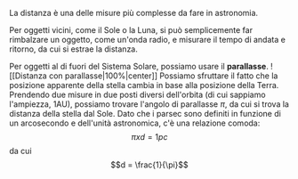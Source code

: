 La distanza è una delle misure più complesse da fare in astronomia.

Per oggetti vicini, come il Sole o la Luna, si può semplicemente far rimbalzare un oggetto, come un'onda radio, e misurare il tempo di andata e ritorno, da cui si estrae la distanza.

Per oggetti al di fuori del Sistema Solare, possiamo usare il **parallasse**.
![[Distanza con parallasse|100%|center]]
Possiamo sfruttare il fatto che la posizione apparente della stella cambia in base alla posizione della Terra. Prendendo due misure in due posti diversi dell'orbita (di cui sappiamo l'ampiezza, 1AU), possiamo trovare l'angolo di parallasse $\pi$, da cui si trova la distanza della stella dal Sole. Dato che i parsec sono definiti in funzione di un arcosecondo e dell'unità astronomica, c'è una relazione comoda:
$$\pi xd=1pc$$
da cui
$$d = \frac{1}{\pi}$$
